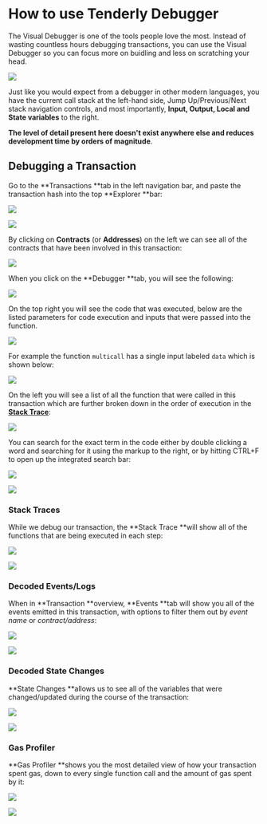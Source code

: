 # How to use Tenderly Debugger

The Visual Debugger is one of the tools people love the most. Instead of wasting countless hours debugging transactions, you can use the Visual Debugger so you can focus more on buidling and less on scratching your head.

![](<../../.gitbook/assets/image (15).png>)

Just like you would expect from a debugger in other modern languages, you have the current call stack at the left-hand side, Jump Up/Previous/Next stack navigation controls, and most importantly, **Input, Output, Local and State variables** to the right.

**The level of detail present here doesn't exist anywhere else and reduces development time by orders of magnitude**.

## Debugging a Transaction

Go to the **Transactions **tab in the left navigation bar, and paste the transaction hash into the top **Explorer **bar:

![](<../../.gitbook/assets/Screenshot 2021-10-14 at 14.15.20.png>)

![](<../../.gitbook/assets/Screenshot 2021-10-14 at 14.15.58.png>)

By clicking on **Contracts** (or **Addresses**) on the left we can see all of the contracts that have been involved in this transaction:

![](<../../.gitbook/assets/Screenshot 2021-10-14 at 14.17.52.png>)

When you click on the **Debugger **tab, you will see the following:

![](<../../.gitbook/assets/Screenshot 2021-10-14 at 14.26.51.png>)

On the top right you will see the code that was executed, below are the listed parameters for code execution and inputs that were passed into the function.

![](<../../.gitbook/assets/Screenshot 2021-10-14 at 14.28.19.png>)

For example the function `multicall` has a single input labeled `data` which is shown below:

![](<../../.gitbook/assets/Screenshot 2021-10-14 at 14.29.15.png>)

On the left you will see a list of all the function that were called in this transaction which are further broken down in the order of execution in the [**Stack Trace**](broken-reference):

![](<../../.gitbook/assets/Screenshot 2021-10-14 at 14.30.15.png>)

You can search for the exact term in the code either by double clicking a word and searching for it using the markup to the right, or by hitting CTRL+F to open up the integrated search bar:

![](<../../.gitbook/assets/Screenshot 2021-10-14 at 14.38.01.png>)

![](<../../.gitbook/assets/Screenshot 2021-10-14 at 14.38.49.png>)

### Stack Traces

While we debug our transaction, the **Stack Trace **will show all of the functions that are being executed in each step:

![](<../../.gitbook/assets/image (69) (1) (1).png>)

![](<../../.gitbook/assets/Screenshot 2021-10-14 at 14.35.12.png>)

### Decoded Events/Logs

When in **Transaction **overview, **Events **tab will show you all of the events emitted in this transaction, with options to filter them out by _event name_ or _contract/address_:

![](<../../.gitbook/assets/Screenshot 2021-10-14 at 14.19.45.png>)

![](<../../.gitbook/assets/Screenshot 2021-10-14 at 14.20.12.png>)

### Decoded State Changes

**State Changes **allows us to see all of the variables that were changed/updated during the course of the transaction:

![](<../../.gitbook/assets/Screenshot 2021-10-14 at 14.21.17.png>)

![](<../../.gitbook/assets/Screenshot 2021-10-14 at 14.22.19.png>)

### Gas Profiler

**Gas Profiler **shows you the most detailed view of how your transaction spent gas, down to every single function call and the amount of gas spent by it:

![](<../../.gitbook/assets/Screenshot 2021-10-14 at 14.23.42.png>)

![](<../../.gitbook/assets/Screenshot 2021-10-14 at 14.24.05.png>)
